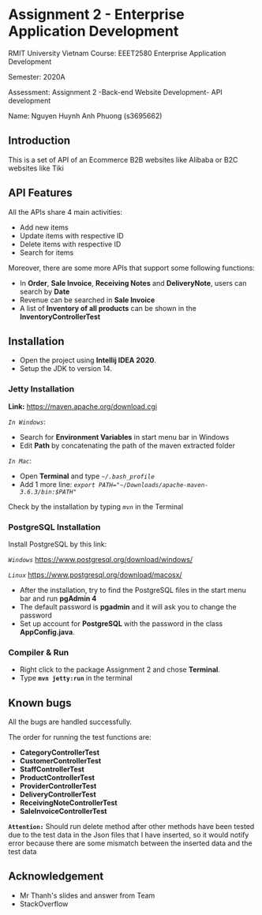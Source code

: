 
# Assignment 2 - Enterprise Application Development 


RMIT University Vietnam Course: EEET2580 Enterprise Application Development </br>

Semester: 2020A </br>

Assessment: Assignment 2 -Back-end Website Development- API development</br>

Name: Nguyen Huynh Anh Phuong (s3695662)


## Introduction

This is a set of API of an Ecommerce B2B websites like Alibaba or B2C websites like Tiki
  
## API Features
All the APIs share 4 main activities:
* Add new items
* Update items with respective ID
* Delete items with respective ID
* Search for items

Moreover, there are some more APIs that support some following functions:
* In **Order**, **Sale Invoice**, **Receiving Notes** and **DeliveryNote**, users can search by **Date**
* Revenue can be searched in **Sale Invoice**
* A list of **Inventory of all products** can be shown in the **InventoryControllerTest**

 
## Installation
* Open the project using **Intellij IDEA 2020**.
* Setup the JDK to version 14.

### Jetty Installation
**Link:** https://maven.apache.org/download.cgi

*```In Windows```*:
* Search for **Environment Variables** in start menu bar in Windows
* Edit **Path** by concatenating the path of the maven extracted folder

*```In Mac```*:
* Open **Terminal** and type *```~/.bash_profile```*
* Add 1 more line: *```export PATH="~/Downloads/apache-maven-3.6.3/bin:$PATH"```*

Check by the installation by typing *```mvn```* in the Terminal

### PostgreSQL Installation
Install PostgreSQL by this link:

*```Windows```* https://www.postgresql.org/download/windows/

*```Linux```* https://www.postgresql.org/download/macosx/

* After the installation, try to find the PostgreSQL files in the start menu bar and run **pgAdmin 4**
* The default password is **pgadmin** and it will ask you to change the password
* Set up account for **PostgreSQL** with the password in the class **AppConfig.java**.

### Compiler & Run
* Right click to the package Assignment 2 and chose **Terminal**.
* Type **```mvn jetty:run```** in the terminal

## Known bugs

All the bugs are handled successfully.

The order for running the test functions are:

* **CategoryControllerTest**
* **CustomerControllerTest**
* **StaffControllerTest**
* **ProductControllerTest**
* **ProviderControllerTest**
* **DeliveryControllerTest**
* **ReceivingNoteControllerTest**
* **SaleInvoiceControllerTest**

**```Attention:```** Should run delete method after other methods have been tested due to the test data in the Json files that I have inserted, so it would notify error because there are some mismatch between the inserted data and the test data

## Acknowledgement

* Mr Thanh's slides and answer from Team
* StackOverflow


